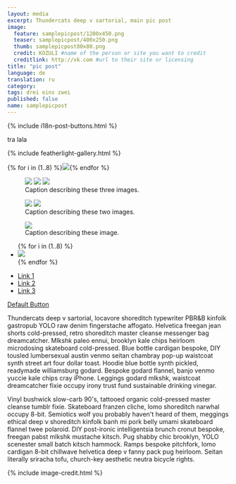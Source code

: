 ```yaml
---
layout: media
excerpt: Thundercats deep v sartorial, main pic post
image:
  feature: samplepicpost/1200x450.png
  teaser: samplepicpost/400x250.png
  thumb: samplepicpost80x80.png
  credit: KOZULI #name of the person or site you want to credit
  creditlink: http://vk.com #url to their site or licensing
title: "pic post"
language: de
translation: ru
category: 
tags: drei eins zwei 
published: false
name: samplepicpost
---
```


{% include i18n-post-buttons.html %}
 
<div class="tiles">
tra lala
</div><!-- /.tiles -->


{% include featherlight-gallery.html %}
<section data-featherlight-gallery data-featherlight-filter="a">
  {% for i in (1..8) %}<a href="/images/{{page.name}}/900x450-{{ i }}.png"><img src="/images/{{page.name}}/80x80-{{ i }}.png"></a>{% endfor %}
</section>

<section data-featherlight-gallery data-featherlight-filter="a">
<figure class="third">
	<a href="/images/{{page.name}}/900x450-1.png"><img src="/images/{{page.name}}/400x250.png"></a>
	<a href="/images/{{page.name}}/900x450-1.png"><img src="/images/{{page.name}}/400x250.png"></a>
	<a href="/images/{{page.name}}/900x450-1.png"><img src="/images/{{page.name}}/400x250.png"></a>
	<figcaption>Caption describing these three images.</figcaption>
</figure>
</section>

<section data-featherlight-gallery data-featherlight-filter="a">
<figure class="half">
	<a href="/images/{{page.name}}/900x450-1.png"><img src="/images/{{page.name}}/400x250.png"></a>
	<a href="/images/{{page.name}}/900x450-1.png"><img src="/images/{{page.name}}/400x250.png"></a>
	<figcaption>Caption describing these two images.</figcaption>
</figure>
</section>

<section data-featherlight-gallery data-featherlight-filter="a">
<figure>
	<a href="/images/{{page.name}}/900x450-1.png"><img src="/images/{{page.name}}/900x450-1.png"></a>
	<figcaption>Caption describing these image.</figcaption>
</figure>
</section>

   
 <section data-featherlight-gallery data-featherlight-filter="a">
  <ul class="th-grid">
  {% for i in (1..8) %}
    <li><a href="/images/{{page.name}}/900x450-{{ i }}.png"><img src="/images/{{page.name}}/400x250-{{ i }}.png"></a></li>
  {% endfor %}
  </ul>
  </section>
 

 <nav>
     <ul>
       <li><a href="#link-1">Link 1</a></li>
       <li><a href="#link-2">Link 2</a></li>
       <li><a href="#link-3">Link 3</a></li>
     </ul>
   </nav>
   
 <a href="#" class="btn">Default Button</a>
 
Thundercats deep v sartorial, locavore shoreditch typewriter PBR&B kinfolk gastropub YOLO raw denim fingerstache affogato. Helvetica freegan jean shorts cold-pressed, retro shoreditch master cleanse messenger bag dreamcatcher. Mlkshk paleo ennui, brooklyn kale chips heirloom microdosing skateboard cold-pressed. Blue bottle cardigan bespoke, DIY tousled lumbersexual austin venmo seitan chambray pop-up waistcoat synth street art four dollar toast. Hoodie blue bottle synth pickled, readymade williamsburg godard. Bespoke godard flannel, banjo venmo yuccie kale chips cray iPhone. Leggings godard mlkshk, waistcoat dreamcatcher fixie occupy irony trust fund sustainable drinking vinegar.

Vinyl bushwick slow-carb 90's, tattooed organic cold-pressed master cleanse tumblr fixie. Skateboard franzen cliche, lomo shoreditch narwhal occupy 8-bit. Semiotics wolf you probably haven't heard of them, meggings ethical deep v shoreditch kinfolk banh mi pork belly umami skateboard flannel twee polaroid. DIY post-ironic intelligentsia brunch cronut bespoke, freegan pabst mlkshk mustache kitsch. Pug shabby chic brooklyn, YOLO scenester small batch kitsch hammock. Ramps bespoke pitchfork, lomo cardigan 8-bit chillwave helvetica deep v fanny pack pug heirloom. Seitan literally sriracha tofu, church-key aesthetic neutra bicycle rights.


{% include image-credit.html %}
